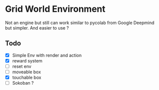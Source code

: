 # Grid World Environment

Not an engine but still can work similar to pycolab from Google Deepmind but simpler.
And easier to use ?

## Todo

- [x] Simple Env with render and action
- [x] reward system
- [ ] reset env
- [ ] moveable box
- [x] touchable box
- [ ] Sokoban ?
